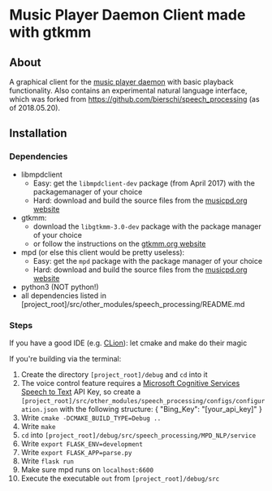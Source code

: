 # Music Player Daemon Client made with gtkmm  

## About

A graphical client for the [music player daemon](https://www.musicpd.org "mpd homepage") with basic playback functionality.
Also contains an experimental natural language interface, which was forked from https://github.com/bierschi/speech_processing (as of 2018.05.20).

## Installation

### Dependencies

* libmpdclient 
    * Easy: get the `libmpdclient-dev` package (from April 2017) with the packagemanager of your choice
    * Hard: download and build the source files from the [musicpd.org website](https://www.musicpd.org/download/libmpdclient/ "mpd libmpdclient download section")
* gtkmm:
    * download the `libgtkmm-3.0-dev` package with the package manager of your choice
    * or follow the instructions on the [gtkmm.org website](https://www.gtkmm.org/en/download.html "gtkmm download section")
* mpd (or else this client would be pretty useless):
    * Easy: get the `mpd` package with the package manager of your choice
    * Hard: download and build the source files from the [musicpd.org website](https://www.musicpd.org/download/mpd/ "mpd download section")
* python3 (NOT python!)
* all dependencies listed in [project_root]/src/other_modules/speech_processing/README.md

### Steps

If you have a good IDE (e.g. [CLion](https://www.jetbrains.com/clion/ "JetBrains CLion Website")): let cmake and make do their magic

If you're building via the terminal:

1. Create the directory `[project_root]/debug` and `cd` into it
2. The voice control feature requires a [Microsoft Cognitive Services Speech to Text](https://azure.microsoft.com/en-us/services/cognitive-services/directory/speech/ "MS Cognitive Services STT Webpage") API Key, so create a `[project_root]/src/other_modules/speech_processing/configs/configuration.json` with the following structure:
    {
        "Bing_Key": "[your_api_key]"
    }
3. Write `cmake -DCMAKE_BUILD_TYPE=Debug ..`
4. Write `make`
5. `cd` into `[project_root]/debug/src/speech_processing/MPD_NLP/service`
6. Write `export FLASK_ENV=development`
7. Write `export FLASK_APP=parse.py`
8. Write `flask run`
9. Make sure mpd runs on `localhost:6600`
10. Execute the executable `out` from `[project_root]/debug/src`